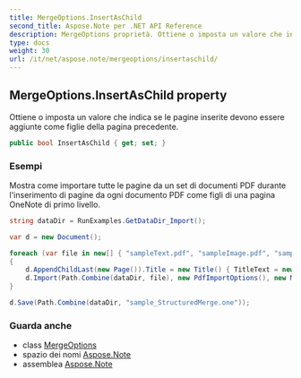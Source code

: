 ```yaml
---
title: MergeOptions.InsertAsChild
second_title: Aspose.Note per .NET API Reference
description: MergeOptions proprietà. Ottiene o imposta un valore che indica se le pagine inserite devono essere aggiunte come figlie della pagina precedente.
type: docs
weight: 30
url: /it/net/aspose.note/mergeoptions/insertaschild/
---
```

## MergeOptions.InsertAsChild property

Ottiene o imposta un valore che indica se le pagine inserite devono essere aggiunte come figlie della pagina precedente.

```csharp
public bool InsertAsChild { get; set; }
```

### Esempi

Mostra come importare tutte le pagine da un set di documenti PDF durante l'inserimento di pagine da ogni documento PDF come figli di una pagina OneNote di primo livello.

```csharp
string dataDir = RunExamples.GetDataDir_Import();

var d = new Document();

foreach (var file in new[] { "sampleText.pdf", "sampleImage.pdf", "sampleTable.pdf" })
{
    d.AppendChildLast(new Page()).Title = new Title() { TitleText = new RichText() { ParagraphStyle = ParagraphStyle.Default }.Append(file) };
    d.Import(Path.Combine(dataDir, file), new PdfImportOptions(), new MergeOptions() { InsertAt = int.MaxValue, InsertAsChild = true });
}

d.Save(Path.Combine(dataDir, "sample_StructuredMerge.one"));
```

### Guarda anche

* class [MergeOptions](../)
* spazio dei nomi [Aspose.Note](../../mergeoptions/)
* assemblea [Aspose.Note](../../../)


